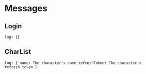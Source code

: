 # Messages

## Login

`log: {}`

## CharList

`log: {
  name: The character's name
  refreshToken: The character's refresh token
}`
